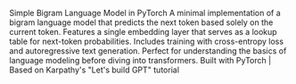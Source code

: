 Simple Bigram Language Model in PyTorch
A minimal implementation of a bigram language model that predicts the next token based solely on the current token. Features a single embedding layer that serves as a lookup table for next-token probabilities. Includes training with cross-entropy loss and autoregressive text generation. Perfect for understanding the basics of language modeling before diving into transformers.
Built with PyTorch | Based on Karpathy's "Let's build GPT" tutorial
